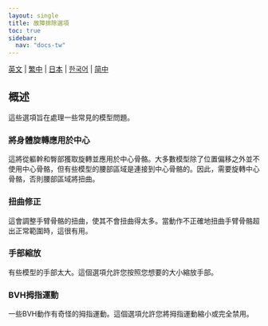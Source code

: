 ```yaml
---
layout: single
title: 故障排除選項
toc: true
sidebar:
  nav: "docs-tw"
---
```


[英文](/dancexr/features/troubleshooting_options) | [繁中](/tw/dancexr/features/troubleshooting_options) | [日本](/jp/dancexr/features/troubleshooting_options) | [한국어](/kr/dancexr/features/troubleshooting_options) | [简中](/zh/dancexr/features/troubleshooting_options)

## 概述
這些選項旨在處理一些常見的模型問題。

### 將身體旋轉應用於中心
這將從軀幹和臀部獲取旋轉並應用於中心骨骼。大多數模型除了位置偏移之外並不使用中心骨骼，但有些模型的腰部區域是連接到中心骨骼的。因此，需要旋轉中心骨骼，否則腰部區域將扭曲。

### 扭曲修正
這會調整手臂骨骼的扭曲，使其不會扭曲得太多。當動作不正確地扭曲手臂骨骼超出正常範圍時，這很有用。

### 手部縮放
有些模型的手部太大。這個選項允許您按照您想要的大小縮放手部。

### BVH拇指運動
一些BVH動作有奇怪的拇指運動。這個選項允許您將拇指運動縮小或完全禁用。